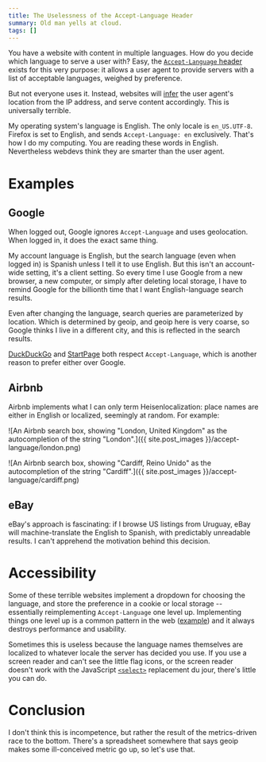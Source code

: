 ```yaml
---
title: The Uselessness of the Accept-Language Header
summary: Old man yells at cloud.
tags: []
---
```


You have a website with content in multiple languages. How do you decide which
language to serve a user with? Easy, the [`Accept-Language` header][header]
exists for this very purpose: it allows a user agent to provide servers with a
list of acceptable languages, weighed by preference.

But not everyone uses it. Instead, websites will [infer][geoip] the user agent's
location from the IP address, and serve content accordingly. This is universally
terrible.

My operating system's language is English. The only locale is
`en_US.UTF-8`. Firefox is set to English, and sends `Accept-Language: en`
exclusively. That's how I do my computing. You are reading these words in
English. Nevertheless webdevs think they are smarter than the user agent.

# Examples

## Google

When logged out, Google ignores `Accept-Language` and uses geolocation. When
logged in, it does the exact same thing.

My account language is English, but the search language (even when logged in) is
Spanish unless I tell it to use English. But this isn't an account-wide setting,
it's a client setting. So every time I use Google from a new browser, a new
computer, or simply after deleting local storage, I have to remind Google for
the billionth time that I want English-language search results.

Even after changing the language, search queries are parameterized by
location. Which is determined by geoip, and geoip here is very coarse, so Google
thinks I live in a different city, and this is reflected in the search results.

[DuckDuckGo][ddg] and [StartPage][startpage] both respect `Accept-Language`,
which is another reason to prefer either over Google.

## Airbnb

Airbnb implements what I can only term Heisenlocalization: place names are
either in English or localized, seemingly at random. For example:

![An Airbnb search box, showing "London, United Kingdom" as the autocompletion of the string "London".]({{ site.post_images }}/accept-language/london.png)

![An Airbnb search box, showing "Cardiff, Reino Unido" as the autocompletion of the string "Cardiff".]({{ site.post_images }}/accept-language/cardiff.png)

## eBay

eBay's approach is fascinating: if I browse US listings from Uruguay, eBay will
machine-translate the English to Spanish, with predictably unreadable results. I
can't apprehend the motivation behind this decision.

# Accessibility

Some of these terrible websites implement a dropdown for choosing the language,
and store the preference in a cookie or local storage -- essentially
reimplementing `Accept-Language` one level up. Implementing things one level up
is a common pattern in the web ([example][nav]) and it always destroys
performance and usability.

Sometimes this is useless because the language names themselves are localized to
whatever locale the server has decided you use. If you use a screen reader and
can't see the little flag icons, or the screen reader doesn't work with the
JavaScript [`<select>`][select] replacement du jour, there's little you can do.

# Conclusion

I don't think this is incompetence, but rather the result of the metrics-driven
race to the bottom. There's a spreadsheet somewhere that says geoip makes some
ill-conceived metric go up, so let's use that.

[header]: https://developer.mozilla.org/en-US/docs/Web/HTTP/Headers/Accept-Language
[geoip]: https://en.wikipedia.org/wiki/Geolocation_software
[nav]: https://carter.sande.duodecima.technology/javascript-page-navigation/
[ddg]: https://en.wikipedia.org/wiki/DuckDuckGo
[startpage]: https://en.wikipedia.org/wiki/Startpage.com
[select]: https://developer.mozilla.org/en-US/docs/Web/HTML/Element/select
